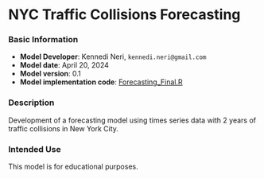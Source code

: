 # NYC Traffic Collisions Forecasting

### Basic Information

* **Model Developer**: Kennedi Neri, `kennedi.neri@gmail.com`
* **Model date**: April 20, 2024
* **Model version**: 0.1
* **Model implementation code**: [Forecasting_Final.R](https://github.com/kennedineri/nyc-traffic-forecasting/blob/main/Forecasting_Final.R)


### Description
Development of a forecasting model using times series data with 2 years of traffic collisions in New York City.

### Intended Use
This model is for educational purposes. 
